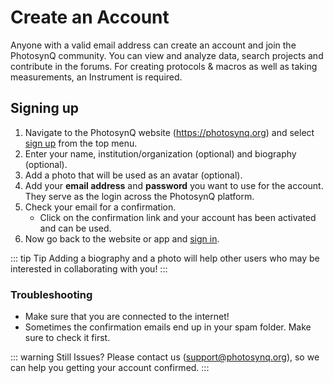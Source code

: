 # Create an Account

Anyone with a valid email address can create an account and join the PhotosynQ community. You can view and analyze data, search projects and contribute in the forums. For creating protocols & macros as well as taking measurements, an Instrument is required.

## Signing up

1. Navigate to the PhotosynQ website (<https://photosynq.org>) and select [sign up] from the top menu.
2. Enter your name, institution/organization (optional) and biography (optional).
3. Add a photo that will be used as an avatar (optional).
4. Add your **email address** and **password** you want to use for the account. They serve as the login across the PhotosynQ platform.
5. Check your email for a confirmation.
   - Click on the confirmation link and your account has been activated and can be used.
6. Now go back to the website or app and [sign in].

::: tip Tip
Adding a biography and a photo will help other users who may be interested in collaborating with you!
:::

### Troubleshooting

- Make sure that you are connected to the internet!
- Sometimes the confirmation emails end up in your spam folder. Make sure to check it first.

::: warning Still Issues?
Please contact us (<support@photosynq.org>), so we can help you getting your account confirmed.
:::

[sign up]: https://photosynq.org/users/sign_up
[sign in]: https://photosynq.org/users/sign_in
